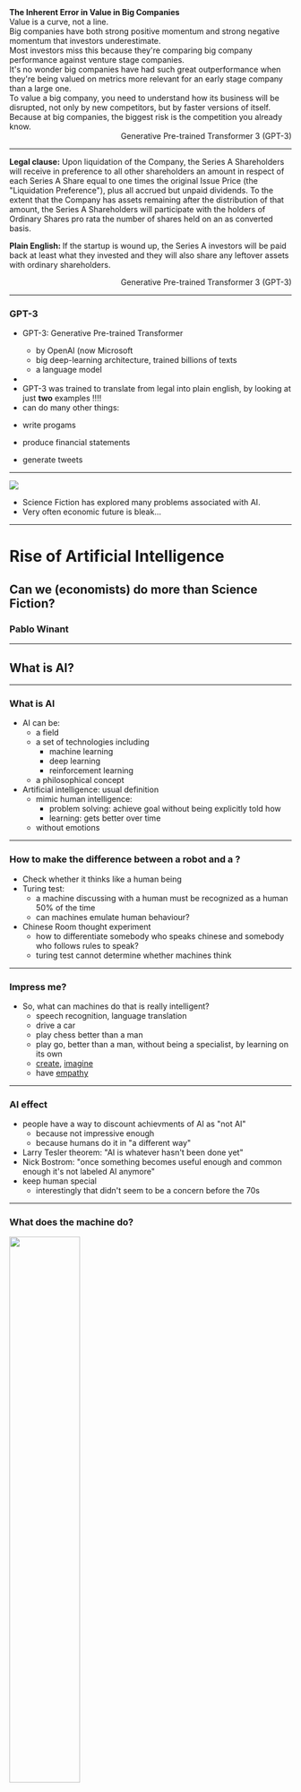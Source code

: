 <div class="fragment">
<strong>The Inherent Error in Value in Big Companies</strong>
</div>

<div style="text-align: left">

<div class="fragment">
Value is a curve, not a line.
</div>

<div class="fragment">
Big companies have both strong positive momentum and strong negative momentum that investors underestimate.
</div>

<div class="fragment">
Most investors miss this because they're comparing big company performance against venture stage companies.
</div>

<div class="fragment">
It's no wonder big companies have had such great outperformance when they're being valued on metrics more relevant for an early stage company than a large one.
</div>

<div class="fragment">
To value a big company, you need to understand how its business will be disrupted, not only by new competitors, but by faster versions of itself. Because at big companies, the biggest risk is the competition you already know.
</div>

</div>

<div class="fragment" style="text-align: right">
Generative Pre-trained Transformer 3 (GPT-3)
</div>

----

<div style="text-align: left">

<strong>Legal clause:</strong> Upon liquidation of the Company, the Series A Shareholders will receive in preference to all other shareholders an amount in respect of each Series A Share equal to one times the original Issue Price (the "Liquidation Preference"), plus all accrued but unpaid dividends. To the extent that the Company has assets remaining after the distribution of that amount, the Series A Shareholders will participate with the holders of Ordinary Shares pro rata the number of shares held on an as converted basis.

</div>

<div class="fragment">

<strong>Plain English: </strong>If the startup is wound up, the Series A investors will be paid back at least what they invested and they will also share any leftover assets with ordinary shareholders.

</div>

<div class="fragment" style="text-align: right">
Generative Pre-trained Transformer 3 (GPT-3)
</div>

----

### GPT-3

- GPT-3: Generative Pre-trained Transformer
  - by OpenAI (now Microsoft
  - big deep-learning architecture, trained billions of texts
  - a language model
- 

- <!-- .element: class="fragment" --> GPT-3 was trained to translate from legal into plain english, by looking at just <strong>two</strong> examples !!!!
-  <!-- .element: class="fragment" --> can do many other things:
  - write progams
  - produce financial statements
  - generate tweets

----


![](Blade-Runner.jpg)

- Science Fiction has explored many problems associated with AI. 
- Very often economic future is bleak...


---

# Rise of Artificial Intelligence

## Can we (economists) do more than Science Fiction?

### Pablo Winant

---

## What is AI?

----

### What is AI

- AI can be:
  - a field
  - a set of technologies including
    - machine learning
    - deep learning
    - reinforcement learning
  - a philosophical concept
- Artificial intelligence: usual definition
  - mimic human intelligence: 
    - problem solving: achieve goal without being explicitly told how
    - learning: gets better over time
  - without emotions

----

### How to make the difference between a robot and a ?

- Check whether it thinks like a human being
- Turing test:
  - a machine discussing with a human must be recognized as a human 50% of the time
  - can machines emulate human behaviour?
- Chinese Room thought experiment
  - how to differentiate somebody who speaks chinese and somebody who follows rules to speak?
  - turing test cannot determine whether machines think

----

### Impress me?

- So, what can machines do that is really intelligent?
  - speech recognition, language translation
  - drive a car
  - play chess better than a man
  - play go, better than a man, without being a specialist, by learning on its own
  - [create](https://thispersondoesnotexist.com/), [imagine](http://www.yaronhadad.com/deep-learning-most-amazing-applications/)
  - have [empathy](https://replika.ai/)

----

### AI effect

- people have a way to discount achievments of AI as "not AI"
  - because not impressive enough
  - because humans do it in "a different way"
- Larry Tesler theorem: "AI is whatever hasn't been done yet"
- Nick Bostrom: "once something becomes useful enough and common enough it's not labeled AI anymore"
- keep human special
  - interestingly that didn't seem to be a concern before the 70s

----

### What does the machine do?


<img src=linear_regression.png width=50%>

- fit a model to represent the data (learn)
- extrapolate to make a prediction
- like a linear regression?
  - yes, but with more complicated model
  - machine learning has many of them
  - deep learning is now

----

### How does it do it ?


<img class="fragment" src="neuron.png">
<img class="fragment" src="multilayer_perceptron.png">

- in the 50s: Rosenblatt: first artificial neuron
- nowadays: neural networks
  - thousands/millions of neurons
  - trained on efficient hardware
- artificial neural network have nothing to do with the brain anymore

- neural network adjusts in order to maximize "some objective"
  - ex: GPT-3 175 billion parameters trained on 45 TB of Data

----

### Weak AI / Strong AI
  
- Weak AI 
  - specific task (recognize images, interpolate data, drive car)
  - human specify objectives, training hyperparameters
- Strong AI:
  - general-purpose
  - sets it own goal...
  - ...evolve over time
  - at least as strong as humans
    - turing test
    - CRA
  - would still have to learn
- Singularity: AI is developped with research made by AI

----

### Prepare yourself for surprises

- Don't be naive: AI might have intrinsic limits...
  - ... but we are repeatedly proven wrong
  - ... if they exist we don't know what they are

- Von Neuman: "You insist that there is something a machine cannot do. If you will tell me *precisely* what it is that a machine cannot do, then I can always make a machine which will do just that!"

- In the long run, we should think about AI in a way that is not too specific to its current nature

---


## The Future of Work. Now.

----

### Who is going to be replaced?

*What Can Machines Learn and What Does It Mean for Occupations and the Economy?* Erik Brynjolfsson, Tom Mitchell, and Daniel Rock

- Rise of automation was detrimental middle jobs. Same here?
  - AI technology is potentially very pervasive because it doesn't require much formalism
  - Polanyi's paradox: we know more than we can tell

- Consider technology available today: Machine Learning (including DL)
- Is it susceptible to replace workers ? is your work at risk ?
- Paper considers only displacement feasibility


----

### Who is going to be replaced? (2)

- An occupation is a bundle of tasks
  - tries to find which tasks are susceptible to machine learning (SML)

- from O*NET database (occupational information)
  - 964 *occupations*
  - decomposed 18,156 *tasks*
  - made of 2,069 work activities
    - ex: sort information, show empathy

- Crowdflower: evaluate work activities by answering
  - 23 distinct statements to be evaluated on a 5-point scale varying from “strongly disagree” to “strongly agree.”
  - example: is repetitive, requires data, requires physical action

----

### Who is going to be replaced? (3) Results

![](result__occupations.png)

Almost no
- fully replaceable occupation
- fully ML immune occupation

----


### Who is going to be replaced? (3) Results

![](result__distribution.png)

- everybody is at risk
- very different from effect of automation in the 90s
  - polarization effect on the work force: disappearance of intermediary jobs
  - effect *might* work in reverse

---


## "This Time it's Different" or "Same old, same old"

----

![](production_function/pf_1.png)

----

### Reminder: the Neoclassical View of Production


- production takes several factors as inputs
- marginal returns w.r.t. each factor are *decreasing*
- factors are paid according to their marginal productivity
- the precise description depends on the problem under consideration
- what would you change to take into account the effect of AI?
  - data, technological change ? 

----


### Three hypotheses about the economic nature of AI

1. Another Technological Advance
   1. prediction technology
   2. data
2. Another Technological Advance, Just, More Extreme
   1. a competitor for humans
3. Something else Completely

These views complement each other

---

## AI is a change in the cost structure

----

![](production_function/pf_2.png)

----

### AI is a change in the cost structure


Avi Goldfarb: *Prediction Machines: The Simple Economics of Artificial Intelligence* 2018

- suprise: many problems can be formulated as prediction problems
  - when the cost of something decrease you want more of it (law of demand)
- production adjust to minimize cost of production
- AI is a decrease in the __cost__ of predictions
  - Value of all tasks/jobs complementary with predictions will rise
  - Salary of other tasks will fall
- Adjustment is key

----

### Another implication of the same thinking:

- today Deep Learning consumes a lot of energy
- GPT-3 training produces CO2 equivalent equivalent to 126 danish homes
  - 50 petaflop/s-days  (laptop << 1000 teraflops/s : 50000 days for a regular laptop)
- seems crazy, right ?
    - or, is it ? what other process does the same in a more efficient way ?
- is such a technology is unethical?
  - DL technology has been developped with cheap energy / cheap carbon emissions
    - algorithmically very inefficient (bruteforce)
    - *lots* of useless operations (lots tries and errors due to bad priors)
  - lots of inefficiency can be remedied
    - ex: deep learning chess programs on smartphones

---

## AI is Data

----


![](production_function/pf_3.png)

----

## AI: adds data to the production function


Chad Jones and Christopher Tonetti (Stanford) (Sep 2020, American Economic Review)

- Data is a factor, not a technology
  - idea: use machine learnig to build self driving cars
  - factor: each car-maker gathering is own data
- Data improves quality of product (even if anonymous)
- A nonrival good: can be used with leftovers
  - but excludable: club goods
- Nonrival implies *increasing returns to scale*:
  - marginal value of new data increases more than proportionnally

----

### AI: adds data to the production function (consequences)

- increasing returns to scale implies (natural) monopoly
  - GAFAMs
  - increasing suboptimal monopoly rents (already a problem before existence of AI...)
  - at this stage not clear what is the barrier to entry: data-gathering or data-processing
- what kind of good is data 
  - where are the markets? (empirically it seems "undertraded")
  - who owns the data ? Consumer, producer.
- solutions:
  - split the monopolies (if deadweight loss is too big)
  - outlaw data gathering (big productivity loss)
  - force data-sharing: make it a public good
  - let the consumer be free to decide whether to rent his data

---

## Rise of the Robots

----

![](production_function/pf_4.png)

----

### Economic singularity

- What about the very long run?

- Recall the neoclassical world
  - market economy
  - technological progress reduces production cost
  - always good for consumers. Increase (real) total income.
  - becomes an inequality problem

- __But__:
  - whether it reduces salaries depends on whether growth is labour augmenting or capital augmenting
  - if AI is a close enough substitute, salaries of "humans" as a whole are at risk
  - the is an economic *singularity* when salary of humans arrives below the subsistance level

- Two sets of authors reach very similar conclusions
  - Anton Korinek and Joseph Stiglitz: more complete/technical
  - Gilles Saint Paul: more political economy

----

### Scenarios

- Analysis taken from Gilles Saint Paul

- Hypothesis: all humans can be replaced by more productive robots

- Comparative advantage logic: humans specialize in work where their comparative disadvantage is lowest (services, art, crafting...)

----

### Scenario 1: society redistributes income from robots

Four political subscenarios

1. welfare state
  - robot-owners are taxed, income is redistributed
   - for instance as universal income
  - some productivity loss
  - what about international competition?
2. rentiers society
  - robot owners invest the rent over many generations. capital concentration increases
3. neo fordism
  - Firms pay huge salaries for essentially useless jobs (powerpoint presentations, ...)
  - Useful to sustain demand
4. roman empire
  - robot owners: __patricians__ (top 2%)
  - rest of population: __plebeians__
    - survive thanks to clientelism
  - robots: slaves

----

### Scenario 2: wars, starvation, epidemic

![](horses_population.png)

  - human income falls below subsistance levels
  - malthusian effect: population growth decreases
  - not unheard of (Leontieff): consider population of draft horses

----

### Scenario 3: the Matrix

<img src=matrix.jpg width=60%>

- human wage decrease
- subsistance level decrease dramatically too


<!-- Carbon emissions decreased by 26% during CoVid -->

---

## Something Else Completely?

- Right now AI is a technology
- What if it becomes another intelligent agent?
  - has its own goals
  - its own preferences
  - with superhuman thinking abilities...
- Response:
  - Anton Korinek: if market economy survives
    - malthusian and non-malthusian scenarios
  - At that stage humans might be something different completely
    - transhumanism

---

## Conclusion

- Research on AI is very speculative: especially about the long run
- But traditionnal economics still help
- How to think of AI as a new kind of intelligent beings?
  - hard to do it scientifically
  - imagine
  - play games


---

## More Readings

- Chad Jones and Christopher Tonetti: *Nonrivalry and the Economics of Data*, American Economic Review

- Avi GoldFarb: *Prediction Machines: The Simple Economics of Artificial Intelligence* 2018

- Brynjolfsson, Tom Mitchell, and Daniel Rock: *What Can Machines Learn and What Does It Mean for Occupations and the Economy?*, American Economic Review P&P

- Gilles Saint Paul: *Robots Vers la fin du travail ?*

- Anton Korinek, Joseph E. Stiglitz: *Artificial Intelligence and Its Implications for Income Distribution and Unemployment*, chapter in *Artificial Intelligence and Its Implications ..., NBER*
